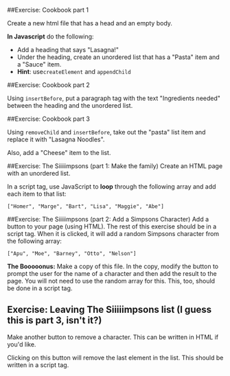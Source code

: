 ##Exercise: Cookbook part 1

Create a new html file that has a head and an empty body.

**In Javascript** do the following:
  - Add a heading that says "Lasagna!"
  - Under the heading, create an unordered list that has a "Pasta" item and a "Sauce" item.
  - **Hint**: use```createElement``` and ```appendChild```


##Exercise: Cookbook part 2

Using ```insertBefore```, put a paragraph tag with the text "Ingredients needed" between the heading and the unordered list.

##Exercise: Cookbook part 3

Using ```removeChild``` and ```insertBefore```, take out the "pasta" list item and replace it with "Lasagna Noodles".

Also, add a "Cheese" item to the list.


##Exercise: The Siiiiimpsons (part 1: Make the family)
Create an HTML page with an unordered list.

In a script tag, use JavaScript to **loop** through the following array and add each item to that list:  

```
["Homer", "Marge", "Bart", "Lisa", "Maggie", "Abe"]
```

##Exercise: The Siiiiimpsons (part 2: Add a Simpsons Character)
Add a button to your page (using HTML).
The rest of this exercise should be in a script tag.
When it is clicked, it will add a random Simpsons character from the following array:

```
["Apu", "Moe", "Barney", "Otto", "Nelson"]
```

**The Booooonus:** Make a copy of this file.  In the copy, modify the button to prompt the user for the name of a character and then add the result to the page.  You will not need to use the random array for this. This, too, should be done in a script tag.

## Exercise: Leaving The Siiiiimpsons list (I guess this is part 3, isn't it?)
Make another button to remove a character. This can be written in HTML if you'd like.

Clicking on this button will remove the last element in the list. This should be written in a script tag.
